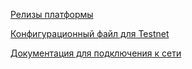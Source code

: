 [Релизы платформы](https://github.com/vostokplatform/Vostok-Releases/releases)

[Конфигурационный файл для Testnet](https://github.com/vostokplatform/Vostok-Releases/blob/master/configs/testnet.conf)

[Документация для подключения к сети](https://github.com/vostokplatform/vostok-documentation)
